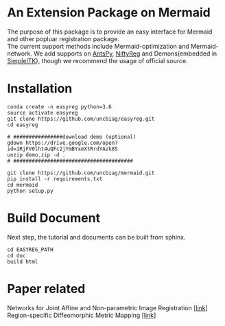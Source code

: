 # An Extension Package on Mermaid
The purpose of this package is to provide an easy interface for Mermaid and other popluar registration
package.\
The current support methods include Mermaid-optimization and Mermaid-network. 
We add supports on [AntsPy](https://github.com/ANTsX/ANTsPy), [NiftyReg](http://cmictig.cs.ucl.ac.uk/wiki/index.php/NiftyReg) and Demons(embedded in [SimpleITK](http://www.simpleitk.org/SimpleITK/resources/software.html)), though we recommend the usage of official source.


# Installation
```
conda create -n easyreg python=3.6
source activate easyreg
git clone https://github.com/uncbiag/easyreg.git
cd easyreg

# ################download demo (optional) 
gdown https://drive.google.com/open?id=1RjFV0lht4uQFc2jYmBYxmXtRrdYAzk8S
unzip demo.zip -d . 
# #######################################

git clone https://github.com/uncbiag/mermaid.git
pip install -r requirements.txt
cd mermaid
python setup.py
```
 
# Build Document
Next step, the tutorial and documents can be built from sphinx.

```
cd EASYREG_PATH
cd doc
build html
```


# Paper related
Networks for Joint Affine and Non-parametric Image Registration [[link]](https://arxiv.org/pdf/1903.08811.pdf)\
Region-specific Diffeomorphic Metric Mapping [[link]](https://arxiv.org/pdf/1906.00139.pdf)










    

